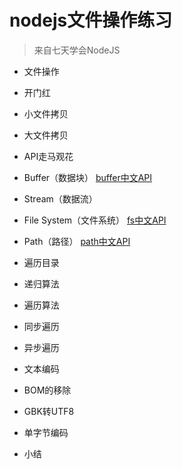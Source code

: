 # nodejs文件操作练习
> 来自七天学会NodeJS

* 文件操作
    
* 开门红
* 小文件拷贝
* 大文件拷贝
* API走马观花
* Buffer（数据块）
        [buffer中文API](http://nodeapi.ucdok.com/#/api/buffer.html)
* Stream（数据流）
* File System（文件系统）
        [fs中文API](http://nodeapi.ucdok.com/#/api/fs.html)
* Path（路径）
        [path中文API](http://nodeapi.ucdok.com/#/api/path.html)
* 遍历目录
* 递归算法
* 遍历算法
* 同步遍历
* 异步遍历
* 文本编码
* BOM的移除
* GBK转UTF8
* 单字节编码
* 小结

